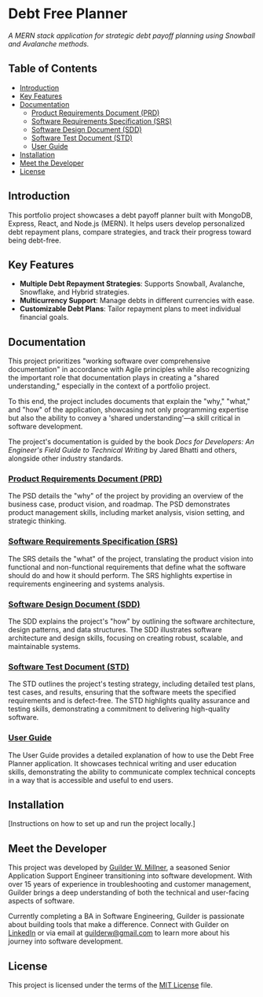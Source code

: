 # Debt Free Planner
_A MERN stack application for strategic debt payoff planning using Snowball and Avalanche methods._

## Table of Contents
- [Introduction](#introduction)
- [Key Features](#key-features)
- [Documentation](#documentation)
  - [Product Requirements Document (PRD)](#product-requirements-document-prd)
  - [Software Requirements Specification (SRS)](#software-requirements-specification-srs)
  - [Software Design Document (SDD)](#software-design-document-sdd)
  - [Software Test Document (STD)](#software-test-document-std)
  - [User Guide](#user-guide)
- [Installation](#installation)
- [Meet the Developer](#meet-the-developer)
- [License](#license)

## Introduction
This portfolio project showcases a debt payoff planner built with MongoDB, Express, React, and Node.js (MERN). It helps users develop personalized debt repayment plans, compare strategies, and track their progress toward being debt-free.

## Key Features
- **Multiple Debt Repayment Strategies**: Supports Snowball, Avalanche, Snowflake, and Hybrid strategies.
- **Multicurrency Support**: Manage debts in different currencies with ease.
- **Customizable Debt Plans**: Tailor repayment plans to meet individual financial goals.

## Documentation
This project prioritizes "working software over comprehensive documentation" in accordance with Agile principles while also recognizing the important role that documentation plays in creating a "shared understanding," especially in the context of a portfolio project.

To this end, the project includes documents that explain the "why," "what," and "how" of the application, showcasing not only programming expertise but also the ability to convey a 'shared understanding'—a skill critical in software development.

The project's documentation is guided by the book *Docs for Developers: An Engineer's Field Guide to Technical Writing* by Jared Bhatti and others, alongside other industry standards.

### [Product Requirements Document (PRD)](https://github.com/Guilderm/DebtFreePlanner/blob/main/Documents/Product%20Requirements%20Document%20(PRD).md)
The PSD details the "why" of the project by providing an overview of the business case, product vision, and roadmap.
The PSD demonstrates product management skills, including market analysis, vision setting, and strategic thinking.


### [Software Requirements Specification (SRS)](https://github.com/Guilderm/DebtFreePlanner/blob/main/Documents/Software%20Requirements%20Specification%20(SRS).md)
The SRS details the "what" of the project, translating the product vision into functional and non-functional requirements that define what the software should do and how it should perform.
The SRS highlights expertise in requirements engineering and systems analysis.


### [Software Design Document (SDD)](https://github.com/Guilderm/DebtFreePlanner/blob/main/Documents/Software%20Design%20Document%20(SDD).md)
The SDD explains the project's "how" by outlining the software architecture, design patterns, and data structures.
The SDD illustrates software architecture and design skills, focusing on creating robust, scalable, and maintainable systems.


### [Software Test Document (STD)](https://github.com/Guilderm/DebtFreePlanner/blob/main/Documents/Software%20Test%20Document%20(STD).md)
The STD outlines the project's testing strategy, including detailed test plans, test cases, and results, ensuring that the software meets the specified requirements and is defect-free.
The STD highlights quality assurance and testing skills, demonstrating a commitment to delivering high-quality software.


### [User Guide](https://github.com/Guilderm/DebtFreePlanner/blob/main/Documents/User%20Guide.md)
The User Guide provides a detailed explanation of how to use the Debt Free Planner application. It showcases technical writing and user education skills, demonstrating the ability to communicate complex technical concepts in a way that is accessible and useful to end users.


## Installation
[Instructions on how to set up and run the project locally.]


## Meet the Developer
This project was developed by [Guilder W. Millner](https://www.linkedin.com/in/guilder/), a seasoned Senior Application Support Engineer transitioning into software development. With over 15 years of experience in troubleshooting and customer management, Guilder brings a deep understanding of both the technical and user-facing aspects of software.

Currently completing a BA in Software Engineering, Guilder is passionate about building tools that make a difference. Connect with Guilder on [LinkedIn](https://www.linkedin.com/in/guilder/) or via email at [guilderw@gmail.com](mailto:guilderw@gmail.com) to learn more about his journey into software development.


## License
This project is licensed under the terms of the [MIT License](https://github.com/Guilderm/DebtFreePlanner/blob/main/LICENSE) file.
